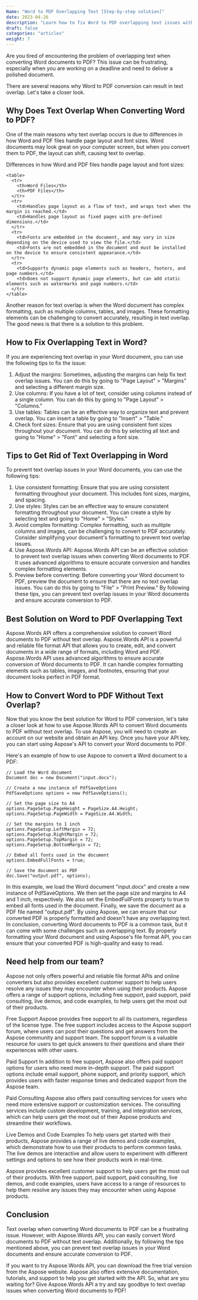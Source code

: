 ```yaml
---
Name: "Word to PDF Overlapping Text [Step-by-step solution]"
date: 2023-04-26
description: "Learn how to fix Word to PDF overlapping text issues with our step-by-step solution. Use Aspose.Words API for accurate conversion without text overlap."
draft: false
categories: "articles"
weight: 7
---
```


Are you tired of encountering the problem of overlapping text when converting Word documents to PDF? This issue can be frustrating, especially when you are working on a deadline and need to deliver a polished document.

There are several reasons why Word to PDF conversion can result in text overlap. Let's take a closer look.

## Why Does Text Overlap When Converting Word to PDF?
One of the main reasons why text overlap occurs is due to differences in how Word and PDF files handle page layout and font sizes. Word documents may look great on your computer screen, but when you convert them to PDF, the layout can shift, causing text to overlap.

Differences in how Word and PDF files handle page layout and font sizes:
```
<table>
  <tr>
    <th>Word Files</th>
    <th>PDF Files</th>
  </tr>
  <tr>
    <td>Handles page layout as a flow of text, and wraps text when the margin is reached.</td>
    <td>Handles page layout as fixed pages with pre-defined dimensions.</td>
  </tr>
  <tr>
    <td>Fonts are embedded in the document, and may vary in size depending on the device used to view the file.</td>
    <td>Fonts are not embedded in the document and must be installed on the device to ensure consistent appearance.</td>
  </tr>
  <tr>
    <td>Supports dynamic page elements such as headers, footers, and page numbers.</td>
    <td>Does not support dynamic page elements, but can add static elements such as watermarks and page numbers.</td>
  </tr>
</table>
```
Another reason for text overlap is when the Word document has complex formatting, such as multiple columns, tables, and images. These formatting elements can be challenging to convert accurately, resulting in text overlap.
The good news is that there is a solution to this problem.

## How to Fix Overlapping Text in Word?
If you are experiencing text overlap in your Word document, you can use the following tips to fix the issue:
1. Adjust the margins: Sometimes, adjusting the margins can help fix text overlap issues. You can do this by going to "Page Layout" > "Margins" and selecting a different margin size.
2. Use columns: If you have a lot of text, consider using columns instead of a single column. You can do this by going to "Page Layout" > "Columns."
3. Use tables: Tables can be an effective way to organize text and prevent overlap. You can insert a table by going to "Insert" > "Table."
4. Check font sizes: Ensure that you are using consistent font sizes throughout your document. You can do this by selecting all text and going to "Home" > "Font" and selecting a font size.

## Tips to Get Rid of Text Overlapping in Word
To prevent text overlap issues in your Word documents, you can use the following tips:
1. Use consistent formatting: Ensure that you are using consistent formatting throughout your document. This includes font sizes, margins, and spacing.
2. Use styles: Styles can be an effective way to ensure consistent formatting throughout your document. You can create a style by selecting text and going to "Home" > "Styles."
3. Avoid complex formatting: Complex formatting, such as multiple columns and images, can be challenging to convert to PDF accurately. Consider simplifying your document's formatting to prevent text overlap issues.
4. Use Aspose.Words API: Aspose.Words API can be an effective solution to prevent text overlap issues when converting Word documents to PDF. It uses advanced algorithms to ensure accurate conversion and handles complex formatting elements.
5. Preview before converting: Before converting your Word document to PDF, preview the document to ensure that there are no text overlap issues. You can do this by going to "File" > "Print Preview."
By following these tips, you can prevent text overlap issues in your Word documents and ensure accurate conversion to PDF.

## Best Solution on Word to PDF Overlapping Text
Aspose.Words API offers a comprehensive solution to convert Word documents to PDF without text overlap. Aspose.Words API is a powerful and reliable file format API that allows you to create, edit, and convert documents in a wide range of formats, including Word and PDF.
Aspose.Words API uses advanced algorithms to ensure accurate conversion of Word documents to PDF. It can handle complex formatting elements such as tables, images, and footnotes, ensuring that your document looks perfect in PDF format.

## How to Convert Word to PDF Without Text Overlap?
Now that you know the best solution for Word to PDF conversion, let's take a closer look at how to use Aspose.Words API to convert Word documents to PDF without text overlap.
To use Aspose, you will need to create an account on our website and obtain an API key. Once you have your API key, you can start using Aspose's API to convert your Word documents to PDF.

Here's an example of how to use Aspose to convert a Word document to a PDF:

```
// Load the Word document
Document doc = new Document("input.docx");

// Create a new instance of PdfSaveOptions
PdfSaveOptions options = new PdfSaveOptions();

// Set the page size to A4
options.PageSetup.PageHeight = PageSize.A4.Height;
options.PageSetup.PageWidth = PageSize.A4.Width;

// Set the margins to 1 inch
options.PageSetup.LeftMargin = 72;
options.PageSetup.RightMargin = 72;
options.PageSetup.TopMargin = 72;
options.PageSetup.BottomMargin = 72;

// Embed all fonts used in the document
options.EmbedFullFonts = true;

// Save the document as PDF
doc.Save("output.pdf", options);
```

In this example, we load the Word document "input.docx" and create a new instance of PdfSaveOptions. We then set the page size and margins to A4 and 1 inch, respectively. We also set the EmbedFullFonts property to true to embed all fonts used in the document.
Finally, we save the document as a PDF file named "output.pdf". By using Aspose, we can ensure that our converted PDF is properly formatted and doesn't have any overlapping text.
In conclusion, converting Word documents to PDF is a common task, but it can come with some challenges such as overlapping text. By properly formatting your Word document and using Aspose's file format API, you can ensure that your converted PDF is high-quality and easy to read.

## Need help from our team?
Aspose not only offers powerful and reliable file format APIs and online converters but also provides excellent customer support to help users resolve any issues they may encounter when using their products. Aspose offers a range of support options, including free support, paid support, paid consulting, live demos, and code examples, to help users get the most out of their products.

Free Support
Aspose provides free support to all its customers, regardless of the license type. The free support includes access to the Aspose support forum, where users can post their questions and get answers from the Aspose community and support team. The support forum is a valuable resource for users to get quick answers to their questions and share their experiences with other users.

Paid Support
In addition to free support, Aspose also offers paid support options for users who need more in-depth support. The paid support options include email support, phone support, and priority support, which provides users with faster response times and dedicated support from the Aspose team.

Paid Consulting
Aspose also offers paid consulting services for users who need more extensive support or customization services. The consulting services include custom development, training, and integration services, which can help users get the most out of their Aspose products and streamline their workflows.

Live Demos and Code Examples
To help users get started with their products, Aspose provides a range of live demos and code examples, which demonstrate how to use their products to perform common tasks. The live demos are interactive and allow users to experiment with different settings and options to see how their products work in real-time.

Aspose provides excellent customer support to help users get the most out of their products. With free support, paid support, paid consulting, live demos, and code examples, users have access to a range of resources to help them resolve any issues they may encounter when using Aspose products.

## Conclusion
Text overlap when converting Word documents to PDF can be a frustrating issue. However, with Aspose.Words API, you can easily convert Word documents to PDF without text overlap. Additionally, by following the tips mentioned above, you can prevent text overlap issues in your Word documents and ensure accurate conversion to PDF.

If you want to try Aspose.Words API, you can download the free trial version from the Aspose website. Aspose also offers extensive documentation, tutorials, and support to help you get started with the API. So, what are you waiting for? Give Aspose.Words API a try and say goodbye to text overlap issues when converting Word documents to PDF!
